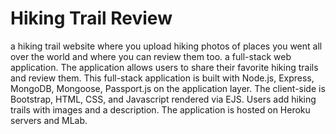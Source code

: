 # Hiking Trail Review



a hiking trail website where you upload hiking photos of places you went all over the world and where you can review them too.
a full-stack web application. The application allows users to share their favorite hiking trails and review them. This full-stack application is built with Node.js, Express, MongoDB, Mongoose, Passport.js on the application layer. The client-side is Bootstrap, HTML, CSS, and Javascript rendered via EJS. Users add hiking trails with images and a description. The application is hosted on Heroku servers and MLab.

